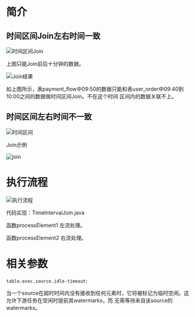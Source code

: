 
# 简介

## 时间区间Join左右时间一致

![时间区间Join](https://pan.zeekling.cn/flink/join/%E6%97%B6%E9%97%B4%E5%8C%BA%E9%97%B4join_001.png)

上图只能Join前后十分钟的数据。

![Join结果](https://pan.zeekling.cn/flink/join/%E6%97%B6%E9%97%B4%E5%8C%BA%E9%97%B4join_002.png)

如上图所示，表payment_flow中09:50的数据只能和表user_order中09:40到10:00之间的数据做时间区间Join。不在这个时间
区间内的数据关联不上。

## 时间区间左右时间不一致

![时间区间](https://pan.zeekling.cn/flink/join/%E6%97%B6%E9%97%B4%E5%8C%BA%E9%97%B4join_004.png)

Join示例

![join](https://pan.zeekling.cn/flink/join/%E6%97%B6%E9%97%B4%E5%8C%BA%E9%97%B4join_005.png)



# 执行流程


![执行流程](https://pan.zeekling.cn/flink/join/%E6%97%B6%E9%97%B4%E5%8C%BA%E9%97%B4join_003.png)


代码实现：TimeIntervalJoin.java

函数processElement1 左流处理。

函数processElement2 右流处理。


# 相关参数

`table.exec.source.idle-timeout`:

当一个source在超时时间内没有接收到任何元素时，它将被标记为临时空闲。这允许下游任务在空闲时提前其watermarks，而
无需等待来自该source的watermarks。



